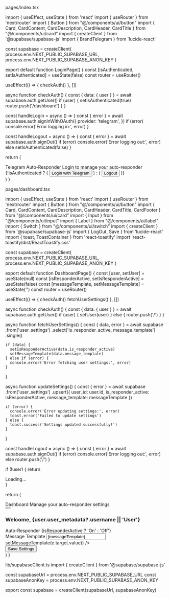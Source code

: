 pages/index.tsx

import { useEffect, useState } from 'react'
import { useRouter } from 'next/router'
import { Button } from "@/components/ui/button"
import { Card, CardContent, CardDescription, CardHeader, CardTitle } from "@/components/ui/card"
import { createClient } from '@supabase/supabase-js'
import { BrandTelegram } from 'lucide-react'

const supabase = createClient(
process.env.NEXT_PUBLIC_SUPABASE_URL,
process.env.NEXT_PUBLIC_SUPABASE_ANON_KEY
)

export default function LoginPage() {
const [isAuthenticated, setIsAuthenticated] = useState(false)
const router = useRouter()

useEffect(() => {
checkAuth()
}, [])

async function checkAuth() {
const { data: { user } } = await supabase.auth.getUser()
if (user) {
setIsAuthenticated(true)
router.push('/dashboard')
}
}

const handleLogin = async () => {
const { error } = await supabase.auth.signInWithOAuth({
provider: 'telegram',
})
if (error) console.error('Error logging in:', error)
}

const handleLogout = async () => {
const { error } = await supabase.auth.signOut()
if (error) console.error('Error logging out:', error)
else setIsAuthenticated(false)
}

return (
<div className="flex items-center justify-center min-h-screen bg-gray-100">
<Card className="w-[350px]">
<CardHeader>
<CardTitle className="text-center">Telegram Auto-Responder</CardTitle>
<CardDescription className="text-center">Login to manage your auto-responder</CardDescription>
</CardHeader>
<CardContent>
{!isAuthenticated ? (
<Button className="w-full bg-[#0088cc] hover:bg-[#0077b5]" onClick={handleLogin}>
<BrandTelegram className="mr-2 h-4 w-4" />
Login with Telegram
</Button>
) : (
<Button className="w-full" variant="outline" onClick={handleLogout}>
Logout
</Button>
)}
</CardContent>
</Card>
</div>
)
}

pages/dashboard.tsx

import { useEffect, useState } from 'react'
import { useRouter } from 'next/router'
import { Button } from "@/components/ui/button"
import { Card, CardContent, CardDescription, CardHeader, CardTitle, CardFooter } from "@/components/ui/card"
import { Input } from "@/components/ui/input"
import { Label } from "@/components/ui/label"
import { Switch } from "@/components/ui/switch"
import { createClient } from '@supabase/supabase-js'
import { LogOut, Save } from 'lucide-react'
import { toast, ToastContainer } from 'react-toastify'
import 'react-toastify/dist/ReactToastify.css'

const supabase = createClient(
process.env.NEXT_PUBLIC_SUPABASE_URL,
process.env.NEXT_PUBLIC_SUPABASE_ANON_KEY
)

export default function DashboardPage() {
const [user, setUser] = useState(null)
const [isResponderActive, setIsResponderActive] = useState(false)
const [messageTemplate, setMessageTemplate] = useState('')
const router = useRouter()

useEffect(() => {
checkAuth()
fetchUserSettings()
}, [])

async function checkAuth() {
const { data: { user } } = await supabase.auth.getUser()
if (user) {
setUser(user)
} else {
router.push('/')
}
}

async function fetchUserSettings() {
const { data, error } = await supabase
.from('user_settings')
.select('is_responder_active, message_template')
.single()

    if (data) {
      setIsResponderActive(data.is_responder_active)
      setMessageTemplate(data.message_template)
    } else if (error) {
      console.error('Error fetching user settings:', error)
    }

}

async function updateSettings() {
const { error } = await supabase
.from('user_settings')
.upsert({
user_id: user.id,
is_responder_active: isResponderActive,
message_template: messageTemplate
})

    if (error) {
      console.error('Error updating settings:', error)
      toast.error('Failed to update settings')
    } else {
      toast.success('Settings updated successfully!')
    }

}

const handleLogout = async () => {
const { error } = await supabase.auth.signOut()
if (error) console.error('Error logging out:', error)
else router.push('/')
}

if (!user) {
return <div className="flex items-center justify-center min-h-screen">Loading...</div>
}

return (
<div className="container mx-auto p-4">
<Card className="w-full max-w-2xl mx-auto">
<CardHeader className="flex flex-row items-center justify-between">
<div>
<CardTitle>Dashboard</CardTitle>
<CardDescription>Manage your auto-responder settings</CardDescription>
</div>
<Button variant="outline" size="icon" onClick={handleLogout}>
<LogOut className="h-4 w-4" />
</Button>
</CardHeader>
<CardContent className="space-y-6">
<div>
<h3 className="text-lg font-medium">Welcome, {user.user_metadata?.username || 'User'}</h3>
</div>
<div className="flex items-center space-x-2">
<Switch
              id="auto-responder"
              checked={isResponderActive}
              onCheckedChange={setIsResponderActive}
            />
<Label htmlFor="auto-responder">Auto-Responder {isResponderActive ? 'On' : 'Off'}</Label>
</div>
<div className="space-y-2">
<Label htmlFor="message-template">Message Template</Label>
<Input
id="message-template"
placeholder="Enter your auto-response message"
value={messageTemplate}
onChange={(e) => setMessageTemplate(e.target.value)}
/>
</div>
</CardContent>
<CardFooter>
<Button className="w-full" onClick={updateSettings}>
<Save className="mr-2 h-4 w-4" />
Save Settings
</Button>
</CardFooter>
</Card>
<ToastContainer position="bottom-right" />
</div>
)
}

lib/supabaseClient.ts
import { createClient } from '@supabase/supabase-js'

const supabaseUrl = process.env.NEXT_PUBLIC_SUPABASE_URL
const supabaseAnonKey = process.env.NEXT_PUBLIC_SUPABASE_ANON_KEY

export const supabase = createClient(supabaseUrl, supabaseAnonKey)
